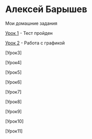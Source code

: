 # Алексей Барышев
Мои домашние задания


[Урок 1](Aleksey1337.github.io/lesson_1/lesson_1
 "Тест") - Тест пройден
 
[Урок 2](Aleksey1337.github.io/lesson_2/ "Картинки") - Работа с графикой

[Урок3]

[Урок4]

[Урок5]

[Урок6]

[Урок7]

[Урок8]

[Урок9]

[Урок10]

[Урок11]
